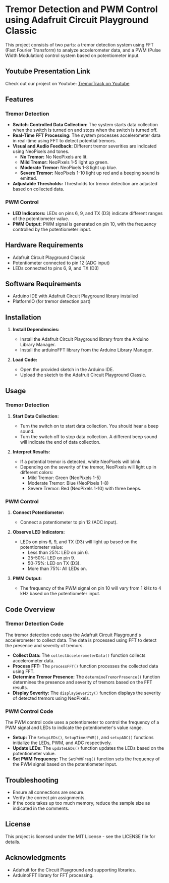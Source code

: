 # Tremor Detection and PWM Control using Adafruit Circuit Playground Classic

This project consists of two parts: a tremor detection system using FFT (Fast Fourier Transform) to analyze accelerometer data, and a PWM (Pulse Width Modulation) control system based on potentiometer input.

## Youtube Presentation Link
Check out our project on Youtube: [TremorTrack on Youtube](https://youtu.be/1L3QSWorLYs)


## Features

### Tremor Detection
- **Switch-Controlled Data Collection:** The system starts data collection when the switch is turned on and stops when the switch is turned off.
- **Real-Time FFT Processing:** The system processes accelerometer data in real-time using FFT to detect potential tremors.
- **Visual and Audio Feedback:** Different tremor severities are indicated using NeoPixels and tones.
  - **No Tremor:** No NeoPixels are lit.
  - **Mild Tremor:** NeoPixels 1-5 light up green.
  - **Moderate Tremor:** NeoPixels 1-8 light up blue.
  - **Severe Tremor:** NeoPixels 1-10 light up red and a beeping sound is emitted.
- **Adjustable Thresholds:** Thresholds for tremor detection are adjusted based on collected data.

### PWM Control
- **LED Indicators:** LEDs on pins 6, 9, and TX (D3) indicate different ranges of the potentiometer value.
- **PWM Output:** PWM signal is generated on pin 10, with the frequency controlled by the potentiometer input.

## Hardware Requirements
- Adafruit Circuit Playground Classic
- Potentiometer connected to pin 12 (ADC input)
- LEDs connected to pins 6, 9, and TX (D3)

## Software Requirements
- Arduino IDE with Adafruit Circuit Playground library installed
- PlatformIO (for tremor detection part)

## Installation
1. **Install Dependencies:**
   - Install the Adafruit Circuit Playground library from the Arduino Library Manager.
   - Install the arduinoFFT library from the Arduino Library Manager.

2. **Load Code:**
   - Open the provided sketch in the Arduino IDE.
   - Upload the sketch to the Adafruit Circuit Playground Classic.

## Usage

### Tremor Detection

1. **Start Data Collection:**
   - Turn the switch on to start data collection. You should hear a beep sound.
   - Turn the switch off to stop data collection. A different beep sound will indicate the end of data collection.

2. **Interpret Results:**
   - If a potential tremor is detected, white NeoPixels will blink.
   - Depending on the severity of the tremor, NeoPixels will light up in different colors:
     - Mild Tremor: Green (NeoPixels 1-5)
     - Moderate Tremor: Blue (NeoPixels 1-8)
     - Severe Tremor: Red (NeoPixels 1-10) with three beeps.

### PWM Control

1. **Connect Potentiometer:**
   - Connect a potentiometer to pin 12 (ADC input).

2. **Observe LED Indicators:**
   - LEDs on pins 6, 9, and TX (D3) will light up based on the potentiometer value:
     - Less than 25%: LED on pin 6.
     - 25-50%: LED on pin 9.
     - 50-75%: LED on TX (D3).
     - More than 75%: All LEDs on.

3. **PWM Output:**
   - The frequency of the PWM signal on pin 10 will vary from 1 kHz to 4 kHz based on the potentiometer input.

## Code Overview

### Tremor Detection Code

The tremor detection code uses the Adafruit Circuit Playground's accelerometer to collect data. The data is processed using FFT to detect the presence and severity of tremors.

- **Collect Data:** The `collectAccelerometerData()` function collects accelerometer data.
- **Process FFT:** The `processFFT()` function processes the collected data using FFT.
- **Determine Tremor Presence:** The `determineTremorPresence()` function determines the presence and severity of tremors based on the FFT results.
- **Display Severity:** The `displaySeverity()` function displays the severity of detected tremors using NeoPixels.

### PWM Control Code

The PWM control code uses a potentiometer to control the frequency of a PWM signal and LEDs to indicate the potentiometer's value range.

- **Setup:** The `SetupLEDs()`, `SetupTimerPWM()`, and `setupADC()` functions initialize the LEDs, PWM, and ADC respectively.
- **Update LEDs:** The `updateLEDs()` function updates the LEDs based on the potentiometer value.
- **Set PWM Frequency:** The `SetPWMFreq()` function sets the frequency of the PWM signal based on the potentiometer input.

## Troubleshooting

- Ensure all connections are secure.
- Verify the correct pin assignments.
- If the code takes up too much memory, reduce the sample size as indicated in the comments.

## License
This project is licensed under the MIT License - see the LICENSE file for details.

## Acknowledgments
- Adafruit for the Circuit Playground and supporting libraries.
- ArduinoFFT library for FFT processing.
